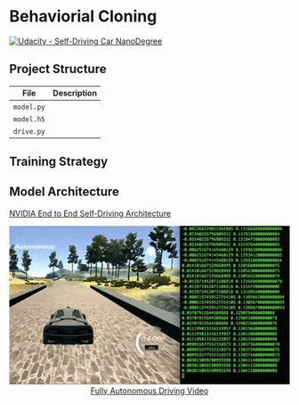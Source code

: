 # Behaviorial Cloning

[![Udacity - Self-Driving Car NanoDegree](https://s3.amazonaws.com/udacity-sdc/github/shield-carnd.svg)](http://www.udacity.com/drive)

## Project Structure

| File                         | Description                                                                        |
| ---------------------------- | ---------------------------------------------------------------------------------- |
| `model.py`                   | |
| `model.h5`                   | |
| `drive.py`                   | |

## Training Strategy


## Model Architecture

[NVIDIA End to End Self-Driving Architecture](https://arxiv.org/abs/1604.07316)


<p align="center">
  <img src="Media/BehavioralCloning.gif" alt="Driving Autonomously"/>
  <br/>
  <a href="https://youtu.be/08jBeBCmbLE" target="_blank">Fully Autonomous Driving Video</a>
</p>


